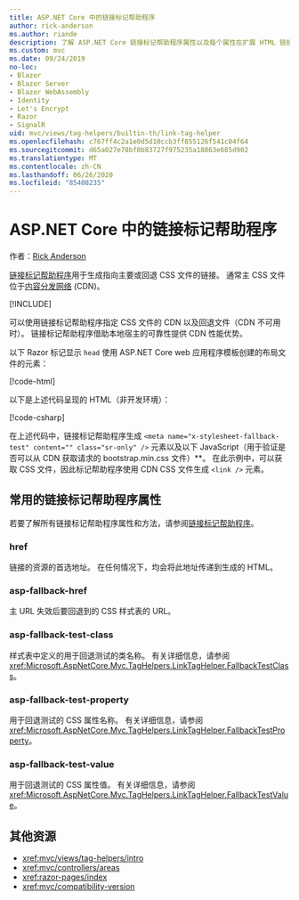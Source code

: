 ```yaml
---
title: ASP.NET Core 中的链接标记帮助程序
author: rick-anderson
ms.author: riande
description: 了解 ASP.NET Core 链接标记帮助程序属性以及每个属性在扩展 HTML 链接标记的行为中所起的作用。
ms.custom: mvc
ms.date: 09/24/2019
no-loc:
- Blazor
- Blazor Server
- Blazor WebAssembly
- Identity
- Let's Encrypt
- Razor
- SignalR
uid: mvc/views/tag-helpers/builtin-th/link-tag-helper
ms.openlocfilehash: c767ff4c2a1e0d5d10ccb3ff855126f541c04f64
ms.sourcegitcommit: d65a027e78bf0b83727f975235a18863e685d902
ms.translationtype: MT
ms.contentlocale: zh-CN
ms.lasthandoff: 06/26/2020
ms.locfileid: "85408235"
---
```

# <a name="link-tag-helper-in-aspnet-core"></a>ASP.NET Core 中的链接标记帮助程序

作者：[Rick Anderson](https://twitter.com/RickAndMSFT)

[链接标记帮助程序](xref:Microsoft.AspNetCore.Mvc.TagHelpers.LinkTagHelper)用于生成指向主要或回退 CSS 文件的链接。 通常主 CSS 文件位于[内容分发网络](/office365/enterprise/content-delivery-networks#what-exactly-is-a-cdn) (CDN)。

[!INCLUDE[](~/includes/cdn.md)]

可以使用链接标记帮助程序指定 CSS 文件的 CDN 以及回退文件（CDN 不可用时）。 链接标记帮助程序借助本地宿主的可靠性提供 CDN 性能优势。

以下 Razor 标记显示 `head` 使用 ASP.NET Core web 应用程序模板创建的布局文件的元素：

[!code-html[](link-tag-helper/sample/_Layout.cshtml?name=snippet)]

以下是上述代码呈现的 HTML（非开发环境）：

[!code-csharp[](link-tag-helper/sample/HtmlPage1.html)]

在上述代码中，链接标记帮助程序生成 `<meta name="x-stylesheet-fallback-test" content="" class="sr-only" />` 元素以及以下 JavaScript（用于验证是否可以从 CDN 获取请求的 bootstrap.min.css 文件）**。 在此示例中，可以获取 CSS 文件，因此标记帮助程序使用 CDN CSS 文件生成 `<link />` 元素。

## <a name="commonly-used-link-tag-helper-attributes"></a>常用的链接标记帮助程序属性

若要了解所有链接标记帮助程序属性和方法，请参阅[链接标记帮助程序](xref:Microsoft.AspNetCore.Mvc.TagHelpers.LinkTagHelper)。

### <a name="href"></a>href

链接的资源的首选地址。 在任何情况下，均会将此地址传递到生成的 HTML。

### <a name="asp-fallback-href"></a>asp-fallback-href

主 URL 失效后要回退到的 CSS 样式表的 URL。

### <a name="asp-fallback-test-class"></a>asp-fallback-test-class

样式表中定义的用于回退测试的类名称。 有关详细信息，请参阅 <xref:Microsoft.AspNetCore.Mvc.TagHelpers.LinkTagHelper.FallbackTestClass>。

### <a name="asp-fallback-test-property"></a>asp-fallback-test-property

用于回退测试的 CSS 属性名称。 有关详细信息，请参阅 <xref:Microsoft.AspNetCore.Mvc.TagHelpers.LinkTagHelper.FallbackTestProperty>。

### <a name="asp-fallback-test-value"></a>asp-fallback-test-value

用于回退测试的 CSS 属性值。 有关详细信息，请参阅 <xref:Microsoft.AspNetCore.Mvc.TagHelpers.LinkTagHelper.FallbackTestValue>。

## <a name="additional-resources"></a>其他资源

* <xref:mvc/views/tag-helpers/intro>
* <xref:mvc/controllers/areas>
* <xref:razor-pages/index>
* <xref:mvc/compatibility-version>
